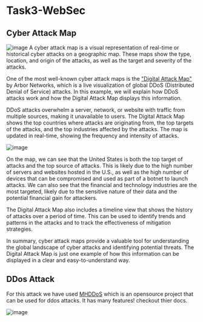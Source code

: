 # Task3-WebSec
## Cyber Attack Map
![image](https://github.com/Khaders-sec/Task3-WebSec/assets/63330019/27902f3f-23bd-471d-aa01-513ad337451e)
A cyber attack map is a visual representation of real-time or historical cyber attacks on a geographic map. These maps show the type, location, and origin of the attacks, as well as the target and severity of the attacks.

One of the most well-known cyber attack maps is the ["Digital Attack Map"](https://www.digitalattackmap.com/) by Arbor Networks, which is a live visualization of global DDoS (Distributed Denial of Service) attacks. In this example, we will explain how DDoS attacks work and how the Digital Attack Map displays this information.

DDoS attacks overwhelm a server, network, or website with traffic from multiple sources, making it unavailable to users. The Digital Attack Map shows the top countries where attacks are originating from, the top targets of the attacks, and the top industries affected by the attacks. The map is updated in real-time, showing the frequency and intensity of attacks.

![image](https://github.com/Khaders-sec/Task3-WebSec/assets/63330019/f4fe7921-77a1-4d04-831a-e906b5e90f63)

On the map, we can see that the United States is both the top target of attacks and the top source of attacks. This is likely due to the high number of servers and websites hosted in the U.S., as well as the high number of devices that can be compromised and used as part of a botnet to launch attacks. We can also see that the financial and technology industries are the most targeted, likely due to the sensitive nature of their data and the potential financial gain for attackers.


The Digital Attack Map also includes a timeline view that shows the history of attacks over a period of time. This can be used to identify trends and patterns in the attacks and to track the effectiveness of mitigation strategies.

In summary, cyber attack maps provide a valuable tool for understanding the global landscape of cyber attacks and identifying potential threats. The Digital Attack Map is just one example of how this information can be displayed in a clear and easy-to-understand way.

## DDos Attack
For this attack we have used [MHDDoS](https://github.com/MatrixTM/MHDDoS) which is an opensource project that can be used for ddos attacks. It has many features! checkout thier docs.

![image](https://github.com/Khaders-sec/Task3-WebSec/assets/63330019/6e12f56a-965a-492a-b176-8e98e081ea60)



